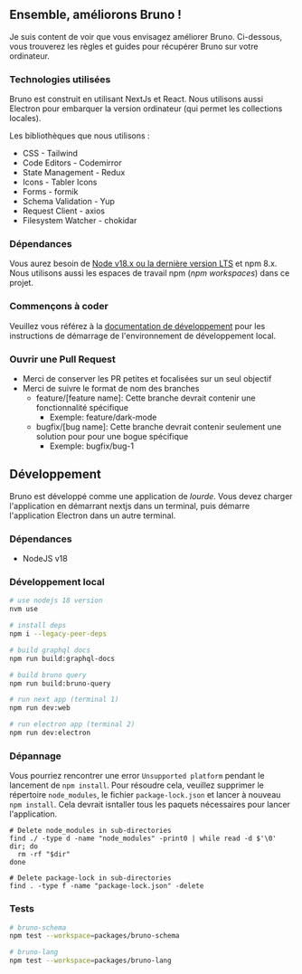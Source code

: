 ## Ensemble, améliorons Bruno !

Je suis content de voir que vous envisagez améliorer Bruno. Ci-dessous, vous trouverez les règles et guides pour récupérer Bruno sur votre ordinateur.

### Technologies utilisées

Bruno est construit en utilisant NextJs et React. Nous utilisons aussi Electron pour embarquer la version ordinateur (qui permet les collections locales).

Les bibliothèques que nous utilisons :

- CSS - Tailwind
- Code Editors - Codemirror
- State Management - Redux
- Icons - Tabler Icons
- Forms - formik
- Schema Validation - Yup
- Request Client - axios
- Filesystem Watcher - chokidar

### Dépendances

Vous aurez besoin de [Node v18.x ou la dernière version LTS](https://nodejs.org/en/) et npm 8.x. Nous utilisons aussi les espaces de travail npm (_npm workspaces_) dans ce projet.

### Commençons à coder

Veuillez vous référez à la [documentation de développement](docs/development_fr.md) pour les instructions de démarrage de l'environnement de développement local.

### Ouvrir une Pull Request

- Merci de conserver les PR petites et focalisées sur un seul objectif
- Merci de suivre le format de nom des branches
  - feature/[feature name]: Cette branche devrait contenir une fonctionnalité spécifique
    - Exemple: feature/dark-mode
  - bugfix/[bug name]: Cette branche devrait contenir seulement une solution pour pour une bogue spécifique
    - Exemple: bugfix/bug-1

## Développement

Bruno est développé comme une application de _lourde_. Vous devez charger l'application en démarrant nextjs dans un terminal, puis démarre l'application Electron dans un autre terminal.

### Dépendances

- NodeJS v18

### Développement local

```bash
# use nodejs 18 version
nvm use

# install deps
npm i --legacy-peer-deps

# build graphql docs
npm run build:graphql-docs

# build bruno query
npm run build:bruno-query

# run next app (terminal 1)
npm run dev:web

# run electron app (terminal 2)
npm run dev:electron
```

### Dépannage

Vous pourriez rencontrer une error `Unsupported platform` pendant le lancement de `npm install`. Pour résoudre cela, veuillez supprimer le répertoire `node_modules`, le fichier `package-lock.json` et lancer à nouveau `npm install`. Cela devrait isntaller tous les paquets nécessaires pour lancer l'application.

```shell
# Delete node_modules in sub-directories
find ./ -type d -name "node_modules" -print0 | while read -d $'\0' dir; do
  rm -rf "$dir"
done

# Delete package-lock in sub-directories
find . -type f -name "package-lock.json" -delete
```

### Tests

```bash
# bruno-schema
npm test --workspace=packages/bruno-schema

# bruno-lang
npm test --workspace=packages/bruno-lang
```

